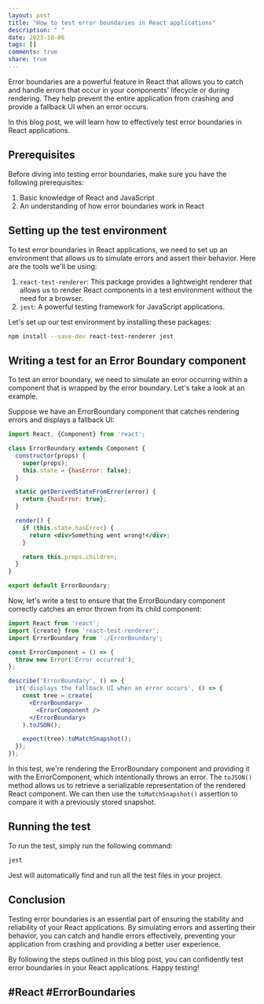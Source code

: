 ```yaml
---
layout: post
title: "How to test error boundaries in React applications"
description: " "
date: 2023-10-06
tags: []
comments: true
share: true
---
```


Error boundaries are a powerful feature in React that allows you to catch and handle errors that occur in your components' lifecycle or during rendering. They help prevent the entire application from crashing and provide a fallback UI when an error occurs.

In this blog post, we will learn how to effectively test error boundaries in React applications.

## Prerequisites
Before diving into testing error boundaries, make sure you have the following prerequisites:

1. Basic knowledge of React and JavaScript
2. An understanding of how error boundaries work in React

## Setting up the test environment
To test error boundaries in React applications, we need to set up an environment that allows us to simulate errors and assert their behavior. Here are the tools we'll be using:

1. `react-test-renderer`: This package provides a lightweight renderer that allows us to render React components in a test environment without the need for a browser.
2. `jest`: A powerful testing framework for JavaScript applications.

Let's set up our test environment by installing these packages:

```bash
npm install --save-dev react-test-renderer jest
```

## Writing a test for an Error Boundary component
To test an error boundary, we need to simulate an error occurring within a component that is wrapped by the error boundary. Let's take a look at an example.

Suppose we have an ErrorBoundary component that catches rendering errors and displays a fallback UI:

```jsx
import React, {Component} from 'react';

class ErrorBoundary extends Component {
  constructor(props) {
    super(props);
    this.state = {hasError: false};
  }

  static getDerivedStateFromError(error) {
    return {hasError: true};
  }

  render() {
    if (this.state.hasError) {
      return <div>Something went wrong!</div>;
    }

    return this.props.children;
  }
}

export default ErrorBoundary;
```

Now, let's write a test to ensure that the ErrorBoundary component correctly catches an error thrown from its child component:

```jsx
import React from 'react';
import {create} from 'react-test-renderer';
import ErrorBoundary from './ErrorBoundary';

const ErrorComponent = () => {
  throw new Error('Error occurred');
};

describe('ErrorBoundary', () => {
  it('displays the fallback UI when an error occurs', () => {
    const tree = create(
      <ErrorBoundary>
        <ErrorComponent />
      </ErrorBoundary>
    ).toJSON();

    expect(tree).toMatchSnapshot();
  });
});
```

In this test, we're rendering the ErrorBoundary component and providing it with the ErrorComponent, which intentionally throws an error. The `toJSON()` method allows us to retrieve a serializable representation of the rendered React component. We can then use the `toMatchSnapshot()` assertion to compare it with a previously stored snapshot.

## Running the test
To run the test, simply run the following command:

```bash
jest
```

Jest will automatically find and run all the test files in your project.

## Conclusion
Testing error boundaries is an essential part of ensuring the stability and reliability of your React applications. By simulating errors and asserting their behavior, you can catch and handle errors effectively, preventing your application from crashing and providing a better user experience.

By following the steps outlined in this blog post, you can confidently test error boundaries in your React applications. Happy testing!

## #React #ErrorBoundaries
